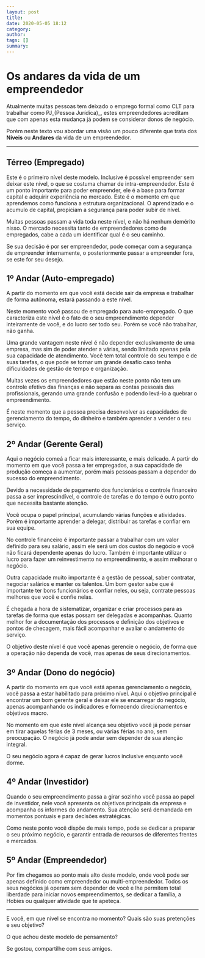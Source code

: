 ```yaml
---
layout: post
title: 
date: 2020-05-05 18:12
category: 
author: 
tags: []
summary: 
---
```


# Os andares da vida de um empreendedor

Atualmente muitas pessoas tem deixado o emprego formal como CLT para trabalhar como PJ_(Pessoa Jurídica)_, estes empreendedores acreditam que com apenas esta mudança já podem se considerar donos de negócio.

Porém neste texto vou abordar uma visão um pouco diferente que trata dos **Níveis** ou **Andares** da vida de um empreendedor.

---

## Térreo (Empregado)

Este é o primeiro nível deste modelo.
Inclusive é possível empreender sem deixar este nível, o que se costuma chamar de intra-empreendedor.
Este é um ponto importante para poder empreender, ele é a base para formar capital e adquirir experiência no mercado.
Este é o momento em que aprendemos como funciona a estrutura organizacional.
O aprendizado e o acumulo de capital, propiciam a segurança para poder subir de nível.

Muitas pessoas passam a vida toda neste nível, e não há nenhum demérito nisso.
O mercado necessita tanto de empreendedores como de empregados, cabe a cada um identificar qual é o seu caminho.

Se sua decisão é por ser empreendedor, pode começar com a segurança de empreender internamente, o posteriormente passar a empreender fora, se este for seu desejo.

## 1º Andar (Auto-empregado)

A partir do momento em que você está decide sair da empresa e trabalhar de forma autônoma, estará passando a este nível.

Neste momento você passou de empregado para auto-empregado.
O que caracteriza este nível é o fato de o seu empreendimento depender inteiramente de você, e do lucro ser todo seu. Porém se você não trabalhar, não ganha.

Uma grande vantagem neste nível é não depender exclusivamente de uma empresa, mas sim de poder atender a várias, sendo limitado apenas pela sua capacidade de atendimento.
Você tem total controle do seu tempo e de suas tarefas, o que pode se tornar um grande desafio caso tenha dificuldades de gestão de tempo e organização.

Muitas vezes os empreendedores que estão neste ponto não tem um controle efetivo das finanças e não separa as contas pessoais das profissionais, gerando uma grande confusão e podendo levá-lo a quebrar o empreendimento.

É neste momento que a pessoa precisa desenvolver as capacidades de gerenciamento do tempo, do dinheiro e também aprender a vender o seu serviço.

## 2º Andar (Gerente Geral)

Aqui o negócio comeá a ficar mais interessante, e mais delicado.
A partir do momento em que você passa a ter empregados, a sua capacidade de produção começa a aumentar, porém mais pessoas passam a depender do sucesso do empreendimento.

Devido a necessidade de pagamento dos funcionários o controle financeiro passa a ser imprescindível, o controle de tarefas e do tempo é outro ponto que necessita bastante atenção.

Você ocupa o papel principal, acumulando várias funções e atividades. Porém é importante aprender a delegar, distribuir as tarefas e confiar em sua equipe.

No controle financeiro é importante passar a trabalhar com um valor definido para seu salário, assim ele será um dos custos do negócio e você não ficará dependente apenas do lucro. Também é importante utilizar o lucro para fazer um reinvestimento no empreendimento, e assim melhorar o negócio.

Outra capacidade muito importante é a gestão de pessoal, saber contratar, negociar salários e manter os talentos.
Um bom gestor sabe que é importante ter bons funcionários e confiar neles, ou seja, contrate pessoas melhores que você e confie nelas.

É chegada a hora de sistematizar, organizar e criar processos para as tarefas de forma que estas possam ser delegadas e acompanhas.
Quanto melhor for a documentação dos processos e definição dos objetivos e pontos de checagem, mais fácil acompanhar e avaliar o andamento do serviço.

O objetivo deste nível é que você apenas gerencie o negócio, de forma que a operação não dependa de você, mas apenas de seus direcionamentos.

## 3º Andar (Dono do negócio)

A partir do momento em que você está apenas gerenciamento o negócio, você passa a estar habilitado para próximo nível.
Aqui o objetivo principal é encontrar um bom gerente geral e deixar ele se encarregar do negócio, apenas acompanhando os indicadores e fornecendo direcionamentos e objetivos macro.

No momento em que este nível alcança seu objetivo você já pode pensar em tirar aquelas férias de 3 meses, ou várias férias no ano, sem preocupação. O negócio já pode andar sem depender de sua atenção integral.

O seu negócio agora é capaz de gerar lucros inclusive enquanto você dorme.

## 4º Andar (Investidor)

Quando o seu empreendimento passa a girar sozinho você passa ao papel de investidor, nele você apresenta os objetivos principais da empresa e acompanha os informes do andamento.
Sua atenção será demandada em momentos pontuais e para decisões estratégicas.

Como neste ponto você dispõe de mais tempo, pode se dedicar a preparar o seu próximo negócio, e garantir entrada de recursos de diferentes frentes e mercados.

## 5º Andar (Empreendedor)

Por fim chegamos ao ponto mais alto deste modelo, onde você pode ser apenas definido como empreendedor ou multi-empreendedor.
Todos os seus negócios já operam sem depender de você e lhe permitem total liberdade para iniciar novos empreendimentos, se dedicar a família, a Hobies ou qualquer atividade que te apeteça.

---

E você, em que nível se encontra no momento?
Quais são suas pretenções e seu objetivo?

O que achou deste modelo de pensamento?

Se gostou, compartilhe com seus amigos.